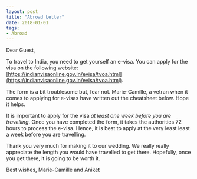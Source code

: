 ```yaml
---
layout: post
title: "Abroad Letter"
date: 2018-01-01
tags: 
- Abroad
---
```


Dear Guest,

To travel to India, you need to get yourself an e-visa. You can apply for the visa on the following website: [https://indianvisaonline.gov.in/evisa/tvoa.html](https://indianvisaonline.gov.in/evisa/tvoa.html).

The form is a bit troublesome but, fear not. Marie-Camille, a vetran when it comes to applying for e-visas have written out the cheatsheet below. Hope it helps.

It is important to apply for the visa *at least one week before you are travelling*. Once you have completed the form, it takes the authorities 72 hours to process the e-visa. Hence, it is best to apply at the very least least a week before you are travelling.

Thank you very much for making it to our wedding. We really really appreciate the length you would have travelled to get there. Hopefully, once you get there, it is going to be worth it.

Best wishes, 
Marie-Camille and Aniket


       